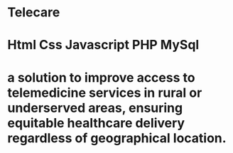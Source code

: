 # Telecare
# Html Css Javascript PHP MySql
# a solution to improve access to telemedicine services in rural or underserved areas, ensuring equitable healthcare delivery regardless of geographical location.
